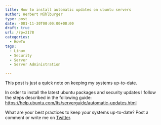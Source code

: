 ```yaml
---
title: How to install automatic updates on ubuntu servers
author: Herbert Mühlburger
type: post
date: -001-11-30T00:00:00+00:00
draft: true
url: /?p=2178
categories:
  - HowTo
tags:
  - Linux
  - Security
  - Server
  - Server Administration

---
```

This post is just a quick note on keeping my systems up-to-date.

In order to install the latest ubuntu packages and security updates I follow the steps described in the following guide: https://help.ubuntu.com/lts/serverguide/automatic-updates.html

What are your best practices to keep your systems up-to-date? Post a comment or write me on [Twitter][1].

 [1]: https://twitter.com/hmuehlburger